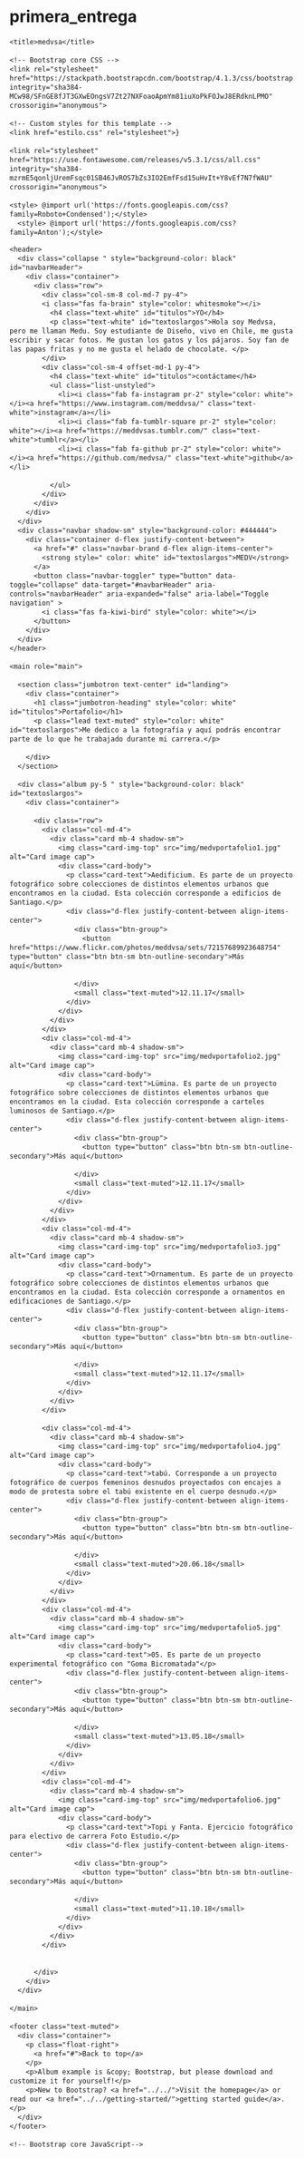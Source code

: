 # primera_entrega

<!doctype html>
<html lang="en">
  <head>
    <meta charset="utf-8">
    <meta name="viewport" content="width=device-width, initial-scale=1, shrink-to-fit=no">
    <meta name="description" content="Portafolio de Diseño de Medusa">
    <meta name="author" content="">
    <link rel="icon" type="img/png" href="img/favicon2.png">

    <title>medvsa</title>

    <!-- Bootstrap core CSS -->
    <link rel="stylesheet" href="https://stackpath.bootstrapcdn.com/bootstrap/4.1.3/css/bootstrap.min.css" integrity="sha384-MCw98/SFnGE8fJT3GXwEOngsV7Zt27NXFoaoApmYm81iuXoPkFOJwJ8ERdknLPMO" crossorigin="anonymous">

    <!-- Custom styles for this template -->
    <link href="estilo.css" rel="stylesheet">}
      
    <link rel="stylesheet" href="https://use.fontawesome.com/releases/v5.3.1/css/all.css" integrity="sha384-mzrmE5qonljUremFsqc01SB46JvROS7bZs3IO2EmfFsd15uHvIt+Y8vEf7N7fWAU" crossorigin="anonymous">
      
    <style> @import url('https://fonts.googleapis.com/css?family=Roboto+Condensed');</style> 
      <style> @import url('https://fonts.googleapis.com/css?family=Anton');</style>
      
  </head>

  <body>

    <header>
      <div class="collapse " style="background-color: black" id="navbarHeader">
        <div class="container">
          <div class="row">
            <div class="col-sm-8 col-md-7 py-4">
            <i class="fas fa-brain" style="color: whitesmoke"></i>
              <h4 class="text-white" id="titulos">YO</h4>
              <p class="text-white" id="textoslargos">Hola soy Medvsa, pero me llaman Medu. Soy estudiante de Diseño, vivo en Chile, me gusta escribir y sacar fotos. Me gustan los gatos y los pájaros. Soy fan de las papas fritas y no me gusta el helado de chocolate. </p>
            </div>
            <div class="col-sm-4 offset-md-1 py-4">
              <h4 class="text-white" id="titulos">contáctame</h4>
              <ul class="list-unstyled">
                <li><i class="fab fa-instagram pr-2" style="color: white"></i><a href="https://www.instagram.com/meddvsa/" class="text-white">instagram</a></li>
                <li><i class="fab fa-tumblr-square pr-2" style="color: white"></i><a href="https://meddvsas.tumblr.com/" class="text-white">tumblr</a></li>
                <li><i class="fab fa-github pr-2" style="color: white"></i><a href="https://github.com/medvsa/" class="text-white">github</a></li>
                
              </ul>
            </div>
          </div>
        </div>
      </div>
      <div class="navbar shadow-sm" style="background-color: #444444">
        <div class="container d-flex justify-content-between">
          <a href="#" class="navbar-brand d-flex align-items-center">
            <strong style=" color: white" id="textoslargos">MEDV</strong> 
          </a>
          <button class="navbar-toggler" type="button" data-toggle="collapse" data-target="#navbarHeader" aria-controls="navbarHeader" aria-expanded="false" aria-label="Toggle navigation" >
            <i class="fas fa-kiwi-bird" style="color: white"></i>
          </button>
        </div>
      </div>
    </header>

    <main role="main">

      <section class="jumbotron text-center" id="landing">
        <div class="container">
          <h1 class="jumbotron-heading" style="color: white" id="titulos">Portafolio</h1>
          <p class="lead text-muted" style="color: white" id="textoslargos">Me dedico a la fotografía y aquí podrás encontrar parte de lo que he trabajado durante mi carrera.</p>
         
        </div>
      </section>

      <div class="album py-5 " style="background-color: black" id="textoslargos">
        <div class="container">

          <div class="row">
            <div class="col-md-4">
              <div class="card mb-4 shadow-sm">
                <img class="card-img-top" src="img/medvportafolio1.jpg" alt="Card image cap">
                <div class="card-body">
                  <p class="card-text">Aedificium. Es parte de un proyecto fotográfico sobre colecciones de distintos elementos urbanos que encontramos en la ciudad. Esta colección corresponde a edificios de Santiago.</p>
                  <div class="d-flex justify-content-between align-items-center">
                    <div class="btn-group">
                      <button href="https://www.flickr.com/photos/meddvsa/sets/72157689923648754" type="button" class="btn btn-sm btn-outline-secondary">Más aquí</button> 
                    
                    </div>
                    <small class="text-muted">12.11.17</small>
                  </div>
                </div>
              </div>
            </div>
            <div class="col-md-4">
              <div class="card mb-4 shadow-sm">
                <img class="card-img-top" src="img/medvportafolio2.jpg" alt="Card image cap">
                <div class="card-body">
                  <p class="card-text">Lümina. Es parte de un proyecto fotográfico sobre colecciones de distintos elementos urbanos que encontramos en la ciudad. Esta colección corresponde a carteles luminosos de Santiago.</p>
                  <div class="d-flex justify-content-between align-items-center">
                    <div class="btn-group">
                      <button type="button" class="btn btn-sm btn-outline-secondary">Más aquí</button>
                      
                    </div>
                    <small class="text-muted">12.11.17</small>
                  </div>
                </div>
              </div>
            </div>
            <div class="col-md-4">
              <div class="card mb-4 shadow-sm">
                <img class="card-img-top" src="img/medvportafolio3.jpg" alt="Card image cap">
                <div class="card-body">
                  <p class="card-text">Ornamentum. Es parte de un proyecto fotográfico sobre colecciones de distintos elementos urbanos que encontramos en la ciudad. Esta colección corresponde a ornamentos en edificaciones de Santiago.</p>
                  <div class="d-flex justify-content-between align-items-center">
                    <div class="btn-group">
                      <button type="button" class="btn btn-sm btn-outline-secondary">Más aquí</button>
                      
                    </div>
                    <small class="text-muted">12.11.17</small>
                  </div>
                </div>
              </div>
            </div>

            <div class="col-md-4">
              <div class="card mb-4 shadow-sm">
                <img class="card-img-top" src="img/medvportafolio4.jpg" alt="Card image cap">
                <div class="card-body">
                  <p class="card-text">tabú. Corresponde a un proyecto fotográfico de cuerpos femeninos desnudos proyectados con encajes a modo de protesta sobre el tabú existente en el cuerpo desnudo.</p>
                  <div class="d-flex justify-content-between align-items-center">
                    <div class="btn-group">
                      <button type="button" class="btn btn-sm btn-outline-secondary">Más aquí</button>
                      
                    </div>
                    <small class="text-muted">20.06.18</small>
                  </div>
                </div>
              </div>
            </div>
            <div class="col-md-4">
              <div class="card mb-4 shadow-sm">
                <img class="card-img-top" src="img/medvportafolio5.jpg" alt="Card image cap">
                <div class="card-body">
                  <p class="card-text">05. Es parte de un proyecto experimental fotográfico con "Goma Bicromatada"</p>
                  <div class="d-flex justify-content-between align-items-center">
                    <div class="btn-group">
                      <button type="button" class="btn btn-sm btn-outline-secondary">Más aquí</button>
                        
                    </div>
                    <small class="text-muted">13.05.18</small>
                  </div>
                </div>
              </div>
            </div>
            <div class="col-md-4">
              <div class="card mb-4 shadow-sm">
                <img class="card-img-top" src="img/medvportafolio6.jpg" alt="Card image cap">
                <div class="card-body">
                  <p class="card-text">Topi y Fanta. Ejercicio fotográfico para electivo de carrera Foto Estudio.</p>
                  <div class="d-flex justify-content-between align-items-center">
                    <div class="btn-group">
                      <button type="button" class="btn btn-sm btn-outline-secondary">Más aquí</button>
                        
                    </div>
                    <small class="text-muted">11.10.18</small>
                  </div>
                </div>
              </div>
            </div>

           
          </div>
        </div>
      </div>

    </main>

    <footer class="text-muted">
      <div class="container">
        <p class="float-right">
          <a href="#">Back to top</a>
        </p>
        <p>Album example is &copy; Bootstrap, but please download and customize it for yourself!</p>
        <p>New to Bootstrap? <a href="../../">Visit the homepage</a> or read our <a href="../../getting-started/">getting started guide</a>.</p>
      </div>
    </footer>

    <!-- Bootstrap core JavaScript-->
  <script src="https://code.jquery.com/jquery-3.3.1.slim.min.js" integrity="sha384-q8i/X+965DzO0rT7abK41JStQIAqVgRVzpbzo5smXKp4YfRvH+8abtTE1Pi6jizo" crossorigin="anonymous"></script>
<script src="https://cdnjs.cloudflare.com/ajax/libs/popper.js/1.14.3/umd/popper.min.js" integrity="sha384-ZMP7rVo3mIykV+2+9J3UJ46jBk0WLaUAdn689aCwoqbBJiSnjAK/l8WvCWPIPm49" crossorigin="anonymous"></script>
<script src="https://stackpath.bootstrapcdn.com/bootstrap/4.1.3/js/bootstrap.min.js" integrity="sha384-ChfqqxuZUCnJSK3+MXmPNIyE6ZbWh2IMqE241rYiqJxyMiZ6OW/JmZQ5stwEULTy" crossorigin="anonymous"></script>
  </body>
</html>
